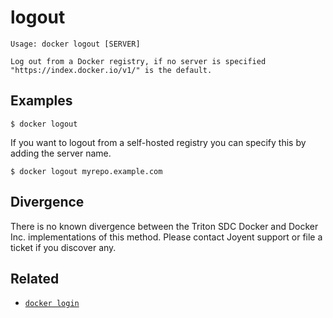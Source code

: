 # logout

    Usage: docker logout [SERVER]

    Log out from a Docker registry, if no server is specified "https://index.docker.io/v1/" is the default.

## Examples

    $ docker logout 
    
If you want to logout from a self-hosted registry you can specify this by adding the server name.

    $ docker logout myrepo.example.com

## Divergence

There is no known divergence between the Triton SDC Docker and Docker Inc. implementations of this method. Please contact Joyent support or file a ticket if you discover any.

## Related
- [`docker login`](../commands/login.md)

